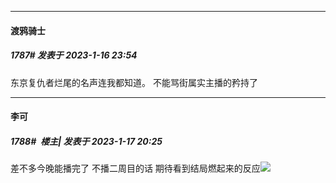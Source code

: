 

*****

####  渡鸦骑士  
##### 1787#       发表于 2023-1-16 23:54

东京复仇者烂尾的名声连我都知道。
不能骂街属实主播的矜持了



*****

####  李可  
##### 1788#         楼主| 发表于 2023-1-17 20:25

差不多今晚能播完了 不播二周目的话 期待看到结局燃起来的反应<img src="https://static.saraba1st.com/image/smiley/face2017/075.png" referrerpolicy="no-referrer">

